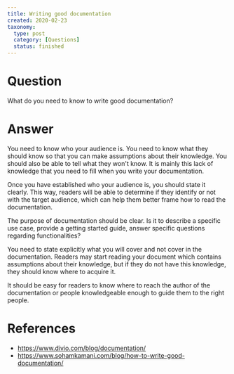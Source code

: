 ```yaml
---
title: Writing good documentation
created: 2020-02-23
taxonomy:
  type: post
  category: [Questions]
  status: finished
---
```


# Question
What do you need to know to write good documentation?

# Answer
You need to know who your audience is. You need to know what they should know so that you can make assumptions about their knowledge. You should also be able to tell what they won't know. It is mainly this lack of knowledge that you need to fill when you write your documentation.

Once you have established who your audience is, you should state it clearly. This way, readers will be able to determine if they identify or not with the target audience, which can help them better frame how to read the documentation.

The purpose of documentation should be clear. Is it to describe a specific use case, provide a getting started guide, answer specific questions regarding functionalities?

You need to state explicitly what you will cover and not cover in the documentation. Readers may start reading your document which contains assumptions about their knowledge, but if they do not have this knowledge, they should know where to acquire it.

It should be easy for readers to know where to reach the author of the documentation or people knowledgeable enough to guide them to the right people.

# References
* https://www.divio.com/blog/documentation/
* https://www.sohamkamani.com/blog/how-to-write-good-documentation/
